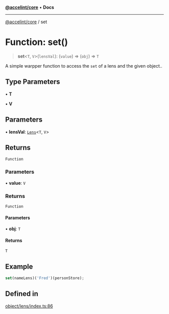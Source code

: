 [**@accelint/core**](../README.md) • **Docs**

***

[@accelint/core](../README.md) / set

# Function: set()

> **set**\<`T`, `V`\>(`lensVal`): (`value`) => (`obj`) => `T`

A simple warpper function to access the `set` of a lens and the given object..

## Type Parameters

• **T**

• **V**

## Parameters

• **lensVal**: [`Lens`](../type-aliases/Lens.md)\<`T`, `V`\>

## Returns

`Function`

### Parameters

• **value**: `V`

### Returns

`Function`

#### Parameters

• **obj**: `T`

#### Returns

`T`

## Example

```ts
set(nameLens)('Fred')(personStore);
```

## Defined in

[object/lens/index.ts:86](https://github.com/gohypergiant/standard-toolkit/blob/7f574e64e57e697a3e2daabb1b78393aca67cb22/packages/core/src/object/lens/index.ts#L86)
